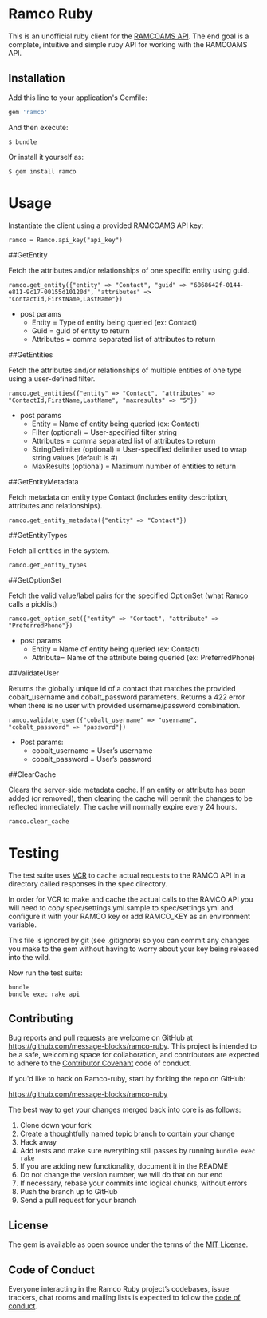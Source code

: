 # Ramco Ruby

This is an unofficial ruby client for the [RAMCOAMS API](https://api.ramcoams.com/api/v2/ramco_api_v2_doc.pdf).  The end goal is a complete, intuitive and simple ruby API for working with the RAMCOAMS API.

## Installation

Add this line to your application's Gemfile:

```ruby
gem 'ramco'
```

And then execute:

    $ bundle

Or install it yourself as:

    $ gem install ramco

# Usage

Instantiate the client using a provided RAMCOAMS API key:
  
    ramco = Ramco.api_key("api_key")

##GetEntity

Fetch the attributes and/or relationships of one specific entity using guid.

    ramco.get_entity({"entity" => "Contact", "guid" => "6868642f-0144-e811-9c17-00155d10120d", "attributes" => "ContactId,FirstName,LastName"})

 * post params
    * Entity = Type of entity being queried (ex: Contact)
    * Guid = guid of entity to return
    * Attributes = comma separated list of attributes to return
    
##GetEntities

Fetch the attributes and/or relationships of multiple entities of one type using a user-defined filter.

    ramco.get_entities({"entity" => "Contact", "attributes" => "ContactId,FirstName,LastName", "maxresults" => "5"})

 * post params
    * Entity = Name of entity being queried (ex: Contact)
    * Filter (optional) = User-specified filter string
    * Attributes = comma separated list of attributes to return
    * StringDelimiter (optional) = User-specified delimiter used to wrap string values (default is #)
    * MaxResults (optional) = Maximum number of entities to return
    
##GetEntityMetadata

Fetch metadata on entity type Contact (includes entity description, attributes and relationships).

    ramco.get_entity_metadata({"entity" => "Contact"})

##GetEntityTypes

Fetch all entities in the system.

    ramco.get_entity_types

##GetOptionSet

Fetch the valid value/label pairs for the specified OptionSet (what Ramco calls a picklist)

    ramco.get_option_set({"entity" => "Contact", "attribute" => "PreferredPhone"})

  * post params
    * Entity = Name of entity being queried (ex: Contact)
    * Attribute= Name of the attribute being queried (ex: PreferredPhone)

##ValidateUser

Returns the globally unique id of a contact that matches the provided cobalt_username and cobalt_password parameters. Returns a 422 error when there is no user with provided username/password combination.

    ramco.validate_user({"cobalt_username" => "username", "cobalt_password" => "password"})
  
  * Post params:
    * cobalt_username = User’s username
    * cobalt_password = User’s password

##ClearCache

Clears the server-side metadata cache. If an entity or attribute has been added (or removed), then clearing the cache will permit the changes to be reflected immediately. The cache will normally expire every 24 hours.

    ramco.clear_cache

# Testing

The test suite uses [VCR](https://github.com/myronmarston/vcr) to cache actual requests to the RAMCO API in a directory called responses in the spec directory.

In order for VCR to make and cache the actual calls to the RAMCO API you will need to copy spec/settings.yml.sample to spec/settings.yml and configure it with your RAMCO key or add RAMCO_KEY as an environment variable.

This file is ignored by git (see .gitignore) so you can commit any changes you make to the gem without having to worry about your key being released into the wild.

Now run the test suite:

    bundle
    bundle exec rake api

## Contributing

Bug reports and pull requests are welcome on GitHub at https://github.com/message-blocks/ramco-ruby. This project is intended to be a safe, welcoming space for collaboration, and contributors are expected to adhere to the [Contributor Covenant](http://contributor-covenant.org) code of conduct.

If you'd like to hack on Ramco-ruby, start by forking the repo on GitHub:

https://github.com/message-blocks/ramco-ruby

The best way to get your changes merged back into core is as follows:

1. Clone down your fork
1. Create a thoughtfully named topic branch to contain your change
1. Hack away
1. Add tests and make sure everything still passes by running `bundle exec rake`
1. If you are adding new functionality, document it in the README
1. Do not change the version number, we will do that on our end
1. If necessary, rebase your commits into logical chunks, without errors
1. Push the branch up to GitHub
1. Send a pull request for your branch

## License

The gem is available as open source under the terms of the [MIT License](https://opensource.org/licenses/MIT).

## Code of Conduct

Everyone interacting in the Ramco Ruby project’s codebases, issue trackers, chat rooms and mailing lists is expected to follow the [code of conduct](https://github.com/[USERNAME]/ramco/blob/master/CODE_OF_CONDUCT.md).
